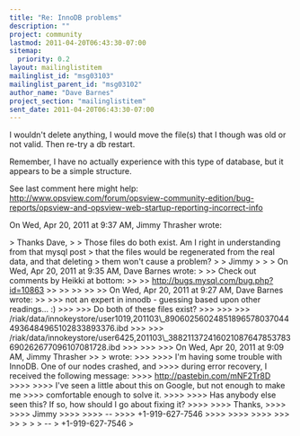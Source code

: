 ```yaml
---
title: "Re: InnoDB problems"
description: ""
project: community
lastmod: 2011-04-20T06:43:30-07:00
sitemap:
  priority: 0.2
layout: mailinglistitem
mailinglist_id: "msg03103"
mailinglist_parent_id: "msg03102"
author_name: "Dave Barnes"
project_section: "mailinglistitem"
sent_date: 2011-04-20T06:43:30-07:00
---
```



I wouldn't delete anything, I would move the file(s) that I though was old
or not valid. Then re-try a db restart.

Remember, I have no actually experience with this type of database, but it
appears to be a simple structure.

See last comment here might help:
http://www.opsview.com/forum/opsview-community-edition/bug-reports/opsview-and-opsview-web-startup-reporting-incorrect-info


On Wed, Apr 20, 2011 at 9:37 AM, Jimmy Thrasher wrote:

&gt; Thanks Dave,
&gt;
&gt; Those files do both exist. Am I right in understanding from that mysql post
&gt; that the files would be regenerated from the real data, and that deleting
&gt; them won't cause a problem?
&gt;
&gt; Jimmy
&gt;
&gt;
&gt; On Wed, Apr 20, 2011 at 9:35 AM, Dave Barnes  wrote:
&gt;
&gt;&gt; Check out comments by Heikki at bottom:
&gt;&gt;
&gt;&gt; http://bugs.mysql.com/bug.php?id=10863
&gt;&gt;
&gt;&gt;
&gt;&gt;
&gt;&gt;
&gt;&gt; On Wed, Apr 20, 2011 at 9:27 AM, Dave Barnes wrote:
&gt;&gt;
&gt;&gt;&gt; not an expert in innodb - guessing based upon other readings... :)
&gt;&gt;&gt;
&gt;&gt;&gt; Do both of these files exist?
&gt;&gt;&gt;
&gt;&gt;&gt;
&gt;&gt;&gt; /riak/data/innokeystore/user1019,201103\\_890602560248518965780370444936484965102833893376.ibd
&gt;&gt;&gt;
&gt;&gt;&gt; /riak/data/innokeystore/user6425,201103\\_388211372416021087647853783690262677096107081728.ibd
&gt;&gt;&gt;
&gt;&gt;&gt;
&gt;&gt;&gt; On Wed, Apr 20, 2011 at 9:09 AM, Jimmy Thrasher &gt;&gt; &gt; wrote:
&gt;&gt;&gt;
&gt;&gt;&gt;&gt; I'm having some trouble with InnoDB. One of our nodes crashed, and
&gt;&gt;&gt;&gt; during error recovery, I received the following message:
&gt;&gt;&gt;&gt; http://pastebin.com/mNF2Tr8D
&gt;&gt;&gt;&gt;
&gt;&gt;&gt;&gt; I've seen a little about this on Google, but not enough to make me
&gt;&gt;&gt;&gt; comfortable enough to solve it.
&gt;&gt;&gt;&gt;
&gt;&gt;&gt;&gt; Has anybody else seen this? If so, how should I go about fixing it?
&gt;&gt;&gt;&gt;
&gt;&gt;&gt;&gt; Thanks,
&gt;&gt;&gt;&gt;
&gt;&gt;&gt;&gt; Jimmy
&gt;&gt;&gt;&gt;
&gt;&gt;&gt;&gt; --
&gt;&gt;&gt;&gt; +1-919-627-7546
&gt;&gt;&gt;&gt;
&gt;&gt;&gt;&gt;
&gt;&gt;&gt;&gt;
&gt;&gt;&gt;
&gt;&gt;
&gt;
&gt;
&gt; --
&gt; +1-919-627-7546
&gt;

